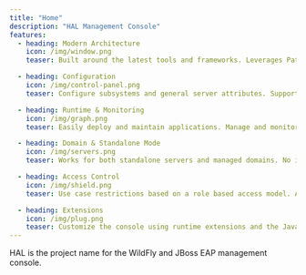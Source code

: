 ```yaml
---
title: "Home"
description: "HAL Management Console"
features:
  - heading: Modern Architecture
    icon: /img/window.png
    teaser: Built around the latest tools and frameworks. Leverages PatternFly and follows best practices. Strong and solid foundation by using GWT and Elemento. Blazing fast and compatible with every modern browser. 

  - heading: Configuration
    icon: /img/control-panel.png
    teaser: Configure subsystems and general server attributes. Supports a wide range of subsystems and components out-of-the-box. Includes a generic model browser to access every single resource and attribute. 

  - heading: Runtime & Monitoring
    icon: /img/graph.png
    teaser: Easily deploy and maintain applications. Manage and monitor components on standalone servers or across large domains.

  - heading: Domain & Standalone Mode
    icon: /img/servers.png
    teaser: Works for both standalone servers and managed domains. No installation hassle. Just fire up your web browser.

  - heading: Access Control
    icon: /img/shield.png
    teaser: Use case restrictions based on a role based access model. Assign roles to users and groups. See only those resources you have access to. 

  - heading: Extensions
    icon: /img/plug.png
    teaser: Customize the console using runtime extensions and the JavaScript API.
---
```

HAL is the project name for the WildFly and JBoss EAP management console.
